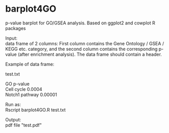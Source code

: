 # barplot4GO
p-value barplot for GO/GSEA analysis. Based on ggplot2 and cowplot R packages

Input: <br>
data frame of 2 columns: First column contains the Gene Ontology / GSEA / KEGG etc. category, and the second column contains the corresponding p-value (after enrichment analysis).
The data frame should contain a header.

Example of data frame:

test.txt

GO  p-value<br>
Cell cycle  0.0004<br>
Notch1 pathway  0.00001<br>

Run as: <br>
Rscript barplot4GO.R test.txt

Output:<br>
pdf file "test.pdf"


